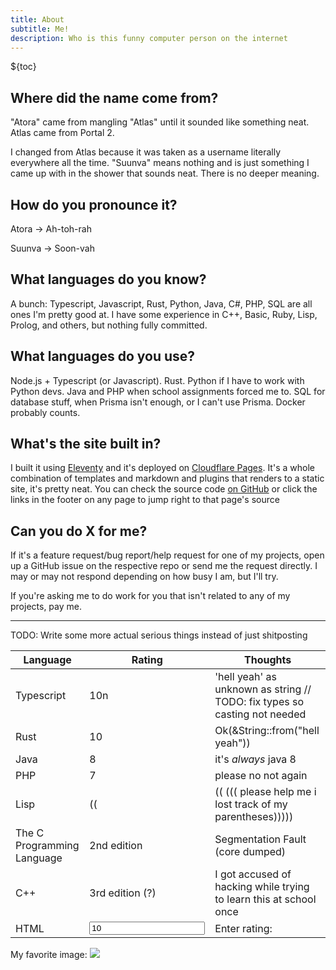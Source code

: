 ```yaml
---
title: About
subtitle: Me!
description: Who is this funny computer person on the internet
---
```


${toc}

## Where did the name come from?

"Atora" came from mangling "Atlas" until it sounded like something neat. Atlas came from Portal 2.

I changed from Atlas because it was taken as a username literally everywhere all the time. "Suunva" means nothing and is just something I came up with in the shower that sounds neat. There is no deeper meaning.

## How do you pronounce it?

Atora -> Ah-toh-rah

Suunva -> Soon-vah

## What languages do you know?

A bunch: Typescript, Javascript, Rust, Python, Java, C#, PHP, SQL are all ones I'm pretty good at. I have some experience in C++, Basic, Ruby, Lisp, Prolog, and others, but nothing fully committed.

## What languages do you use?

Node.js + Typescript (or Javascript). Rust. Python if I have to work with Python devs. Java and PHP when school assignments forced me to. SQL for database stuff, when Prisma isn't enough, or I can't use Prisma. Docker probably counts.

## What's the site built in?

I built it using [Eleventy](https://www.11ty.dev/) and it's deployed on [Cloudflare Pages](https://pages.cloudflare.com/). It's a whole combination of templates and markdown and plugins that renders to a static site, it's pretty neat. You can check the source code [on GitHub](https://github.com/atorasuunva/atora.dev) or click the links in the footer on any page to jump right to that page's source

## Can you do X for me?

If it's a feature request/bug report/help request for one of my projects, open up a GitHub issue on the respective repo or send me the request directly. I may or may not respond depending on how busy I am, but I'll try.

If you're asking me to do work for you that isn't related to any of my projects, pay me.

---

TODO: Write some more actual serious things instead of just shitposting

| Language   | Rating | Thoughts                                                                  |
|------------|--------|---------------------------------------------------------------------------|
| Typescript | 10n    | 'hell yeah' as unknown as string // TODO: fix types so casting not needed |
| Rust       | 10     | Ok(&String::from("hell yeah"))                                            |
| Java       | 8      | it's _always_ java 8                                                      |
| PHP        | 7      | please no not again                                                       |
| Lisp | (( | (( (((  please help me i lost track of my parentheses)))))
| The C Programming Language | 2nd edition | Segmentation Fault (core dumped) |
| C++ | 3rd edition (?) | I got accused of hacking while trying to learn this at school once |
| HTML | <input type="number" value="10" name="html-rating" id="html-rating"> | <label for="html-rating">Enter rating:</label>

My favorite image: <img src="image0.png">
